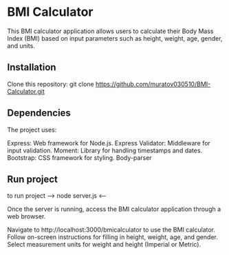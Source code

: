 # BMI Calculator

This BMI calculator application allows users to calculate their Body Mass Index (BMI) based on input parameters such as height, weight, age, gender, and units.

## Installation

Clone this repository:
git clone https://github.com/muratov030510/BMI-Calculator.git


## Dependencies
The project uses:

Express: Web framework for Node.js.
Express Validator: Middleware for input validation.
Moment: Library for handling timestamps and dates.
Bootstrap: CSS framework for styling.
Body-parser


## Run project
to run project --> node server.js  <--

Once the server is running, access the BMI calculator application through a web browser.

Navigate to http://localhost:3000/bmicalculator to use the BMI calculator.
Follow on-screen instructions for filling in height, weight, age, and gender.
Select measurement units for weight and height (Imperial or Metric).
